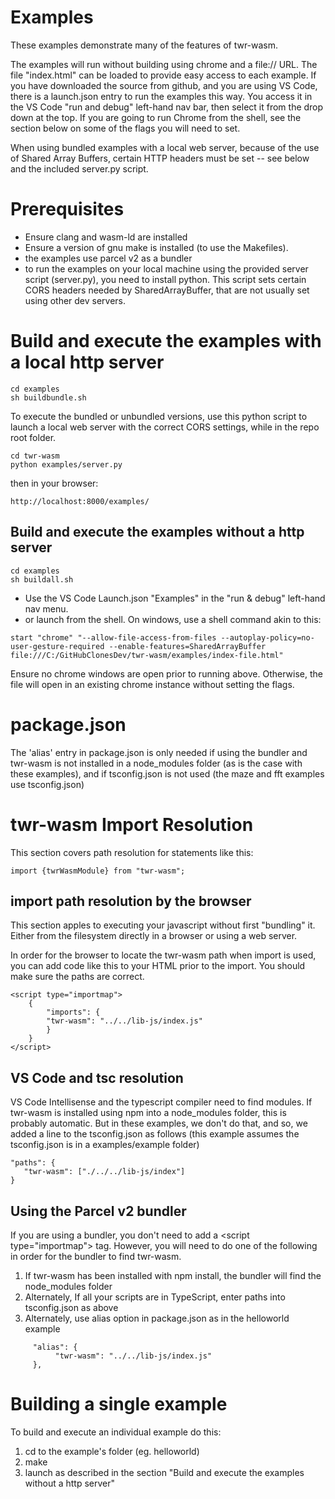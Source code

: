 # Examples
These examples demonstrate many of the features of twr-wasm.

The examples will run without building using chrome and a file:// URL.  The file "index.html" can be loaded to provide easy access to each example.  If you have downloaded the source from github, and you are using VS Code, there is a launch.json entry to run the examples this way.  You access it in the VS Code "run and debug" left-hand nav bar, then select it from the drop down at the top.  If you are going to run Chrome from the shell, see the section below on some of the flags you will need to set.

When using bundled examples with a local web server, because of the use of Shared Array Buffers, certain HTTP headers must be set -- see below and the included server.py script.

# Prerequisites
   - Ensure clang and wasm-ld are installed
   - Ensure a version of gnu make is installed (to use the Makefiles).  
   - the examples use parcel v2 as a bundler 
   - to run the examples on your local machine using the provided server script (server.py), you need to install python.  This script sets certain CORS headers needed by SharedArrayBuffer, that are not usually set using other dev servers.

# Build and execute the examples with a local http server

~~~
cd examples
sh buildbundle.sh
~~~

To execute the bundled or unbundled versions, use this python script to launch a local web server with the correct CORS settings,  while in the repo root folder.

~~~
cd twr-wasm
python examples/server.py
~~~

then in your browser:

~~~
http://localhost:8000/examples/
~~~

## Build and execute the examples without a http server

~~~
cd examples
sh buildall.sh
~~~

- Use the VS Code Launch.json "Examples" in the "run & debug" left-hand nav menu.
- or launch from the shell.  On windows, use a shell command akin to this:

~~~
start "chrome" "--allow-file-access-from-files --autoplay-policy=no-user-gesture-required --enable-features=SharedArrayBuffer file:///C:/GitHubClonesDev/twr-wasm/examples/index-file.html"
~~~

Ensure no chrome windows are open prior to running above.  Otherwise, the file will open in an existing chrome instance without setting the flags.

# package.json
The 'alias' entry in package.json is only needed if using the bundler and twr-wasm is not installed in a node_modules folder (as is the case with these examples), and if tsconfig.json is not used (the maze and fft examples use tsconfig.json)

# twr-wasm Import Resolution
This section covers path resolution for statements like this:
~~~
import {twrWasmModule} from "twr-wasm";
~~~

## import path resolution by the browser
This section apples to executing your javascript without first "bundling" it.  Either from the filesystem directly in a browser or using a web server. 

In order for the browser to locate the twr-wasm path when import is used,  you can add code like this to your HTML prior to the import.  You should make sure the paths are correct.
~~~
<script type="importmap">
    {
        "imports": {
        "twr-wasm": "../../lib-js/index.js"
        }
    }
</script>
~~~

## VS Code and tsc resolution
VS Code Intellisense and the typescript compiler need to find modules.  If twr-wasm is installed using npm into a node_modules folder, this is probably automatic.  But in these examples, we don't do that, and so, we added a line to the tsconfig.json as follows (this example assumes the tsconfig.json is in a examples/example folder)
~~~
"paths": {
   "twr-wasm": ["./../../lib-js/index"]
}
~~~

## Using the Parcel v2 bundler
If you are using a bundler, you don't need to add a \<script type="importmap"> tag.  However, you will need to do one of the following in order for the bundler to find twr-wasm.

1. If twr-wasm has been installed with npm install, the bundler will find the node_modules folder
2. Alternately, If all your scripts are in TypeScript, enter paths into tsconfig.json as above
3. Alternately, use alias option in package.json as in the helloworld example
~~~
     "alias": {
          "twr-wasm": "../../lib-js/index.js"
     },
~~~

# Building a single example
To build and execute an individual example do this:
1. cd to the example's folder (eg. helloworld)
2. make
3. launch as described in the section "Build and execute the examples without a http server"



